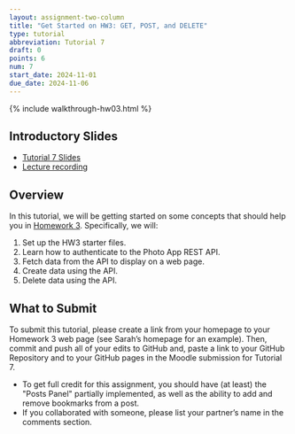 ```yaml
---
layout: assignment-two-column
title: "Get Started on HW3: GET, POST, and DELETE"
type: tutorial
abbreviation: Tutorial 7
draft: 0
points: 6
num: 7
start_date: 2024-11-01
due_date: 2024-11-06
---
```


{% include walkthrough-hw03.html %}

## Introductory Slides
* <a href="https://docs.google.com/presentation/d/1txLx35U4GMYCBqsefAcUKj-72vecU8xl/edit?usp=sharing&ouid=113376576186080604800&rtpof=true&sd=true" target="_blank">Tutorial 7 Slides</a>
* <a href="https://drive.google.com/file/d/1JxSLmUWhC9tVZO8V6N3iitz5zoAiMouT/view?usp=drive_link" target="_blank">Lecture recording</a>


## Overview
In this tutorial, we will be getting started on some concepts that should help you in [Homework 3](hw03). Specifically, we will:

1. Set up the HW3 starter files.
1. Learn how to authenticate to the Photo App REST API.
2. Fetch data from the API to display on a web page.
3. Create data using the API.
4. Delete data using the API.


## What to Submit
To submit this tutorial, please create a link from your homepage to your Homework 3 web page (see Sarah’s homepage for an example). Then, commit and push all of your edits to GitHub and, paste a link to your GitHub Repository and to your GitHub pages in the Moodle submission for Tutorial 7.

* To get full credit for this assignment, you should have (at least) the "Posts Panel" partially implemented, as well as the ability to add and remove bookmarks from a post. 
* If you collaborated with someone, please list your partner’s name in the comments section.